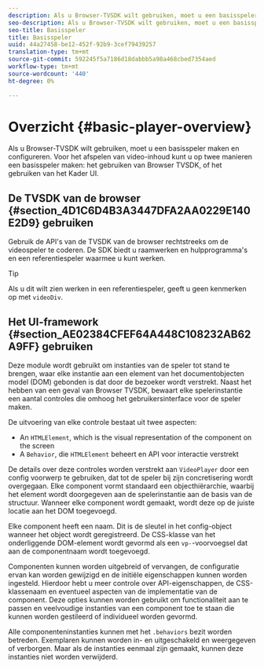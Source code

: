 ```yaml
---
description: Als u Browser-TVSDK wilt gebruiken, moet u een basisspeler maken en configureren. Voor het afspelen van video-inhoud kunt u op twee manieren een basisspeler maken met de Browser-TVSDK of het UI-framework.
seo-description: Als u Browser-TVSDK wilt gebruiken, moet u een basisspeler maken en configureren. Voor het afspelen van video-inhoud kunt u op twee manieren een basisspeler maken met de Browser-TVSDK of het UI-framework.
seo-title: Basisspeler
title: Basisspeler
uuid: 44a27458-be12-452f-92b9-3cef79439257
translation-type: tm+mt
source-git-commit: 592245f5a7186d18dabbb5a98a468cbed7354aed
workflow-type: tm+mt
source-wordcount: '440'
ht-degree: 0%

---
```



# Overzicht {#basic-player-overview}

Als u Browser-TVSDK wilt gebruiken, moet u een basisspeler maken en configureren. Voor het afspelen van video-inhoud kunt u op twee manieren een basisspeler maken: het gebruiken van Browser TVSDK, of het gebruiken van het Kader UI.

## De TVSDK van de browser {#section_4D1C6D4B3A3447DFA2AA0229E140E2D9} gebruiken

Gebruik de API&#39;s van de TVSDK van de browser rechtstreeks om de videospeler te coderen. De SDK biedt u raamwerken en hulpprogramma&#39;s en een referentiespeler waarmee u kunt werken.

>[!TIP]
>
>Als u dit wilt zien werken in een referentiespeler, geeft u geen kenmerken op met `videoDiv`.

## Het UI-framework {#section_AE02384CFEF64A448C108232AB62A9FF} gebruiken

Deze module wordt gebruikt om instanties van de speler tot stand te brengen, waar elke instantie aan een element van het documentobjecten model (DOM) gebonden is dat door de bezoeker wordt verstrekt. Naast het hebben van een geval van Browser TVSDK, bewaart elke spelerinstantie een aantal controles die omhoog het gebruikersinterface voor de speler maken.

De uitvoering van elke controle bestaat uit twee aspecten:

* An `HTMLElement`, which is the visual representation of the component on the screen
* A `Behavior`, die `HTMLElement` beheert en API voor interactie verstrekt

De details over deze controles worden verstrekt aan `VideoPlayer` door een config voorwerp te gebruiken, dat tot de speler bij zijn concretisering wordt overgegaan. Elke component vormt standaard een objecthiërarchie, waarbij het element wordt doorgegeven aan de spelerinstantie aan de basis van de structuur. Wanneer elke component wordt gemaakt, wordt deze op de juiste locatie aan het DOM toegevoegd.

Elke component heeft een naam. Dit is de sleutel in het config-object wanneer het object wordt geregistreerd. De CSS-klasse van het onderliggende DOM-element wordt gevormd als een `vp-`-voorvoegsel dat aan de componentnaam wordt toegevoegd.

Componenten kunnen worden uitgebreid of vervangen, de configuratie ervan kan worden gewijzigd en de initiële eigenschappen kunnen worden ingesteld. Hierdoor hebt u meer controle over API-eigenschappen, de CSS-klassenaam en eventueel aspecten van de implementatie van de component. Deze opties kunnen worden gebruikt om functionaliteit aan te passen en veelvoudige instanties van een component toe te staan die kunnen worden gestileerd of individueel worden gevormd.

Alle componenteninstanties kunnen met het `.behaviors` bezit worden betreden. Exemplaren kunnen worden in- en uitgeschakeld en weergegeven of verborgen. Maar als de instanties eenmaal zijn gemaakt, kunnen deze instanties niet worden verwijderd.

